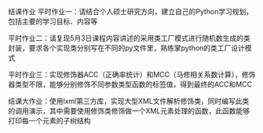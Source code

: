 结课作业
平时作业一：请结合个人硕士研究方向，建立自己的Python学习规划，包括主要的学习目标、内容等

平时作业二：请复现5月3日课程内容讲述的采用类工厂模式进行随机数生成的类封装，要求各个实现类分别写在不同的py文件里，熟练掌python的类工厂设计模式

平时作业三：实现修饰器ACC（正确率统计）和MCC（马修相关系数计算），修饰器类型不限，能够分别修饰不同参数类型函数的标签值，得到最终的ACC和MCC

结课大作业：使用lxml第三方库，实现大型XML文件解析修饰类，同时编写此类的调用演示，其中需要使用修饰类修饰做一个XML元素处理的函数，此函数能够打印每一个元素的子树结构
